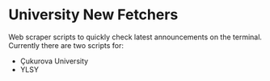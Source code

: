 # University New Fetchers
Web scraper scripts to quickly check latest announcements on the terminal. Currently there are two scripts for:

- Çukurova University
- YLSY
